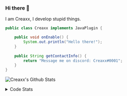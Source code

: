 ### Hi there 👋

I am Creaxx, I develop stupid things. 

```java
public class Creaxx implements JavaPlugin {

    public void onEnable() {
        System.out.println("Hello there!");
    }
    
    public String getContactInfo() {
        return "Message me on discord: Creaxx#0001";
    }
}
```

![Creaxx's Github Stats](https://github-readme-stats.vercel.app/api?username=CreaxxOG&show_icons=true&theme=dark&count_private=true)

<details>
  <summary>Code Stats</summary>

<!--START_SECTION:waka-->
![Code Time](http://img.shields.io/badge/Code%20Time-743%20hrs%2046%20mins-blue)

![Lines of code](https://img.shields.io/badge/From%20Hello%20World%20I%27ve%20Written-90%20lines%20of%20code-blue)

**🐱 My GitHub Data** 

> 🏆 204 Contributions in the Year 2022
 > 
> 📦 416.0 kB Used in GitHub's Storage 
 > 
> 🚫 Not Opted to Hire
 > 
> 📜 2 Public Repositories 
 > 
> 🔑 5 Private Repositories  
 > 
**I'm a Night 🦉** 

```text
🌞 Morning    19 commits     ██░░░░░░░░░░░░░░░░░░░░░░░   10.67% 
🌆 Daytime    58 commits     ████████░░░░░░░░░░░░░░░░░   32.58% 
🌃 Evening    96 commits     █████████████░░░░░░░░░░░░   53.93% 
🌙 Night      5 commits      ░░░░░░░░░░░░░░░░░░░░░░░░░   2.81%

```
📅 **I'm Most Productive on Monday** 

```text
Monday       38 commits     █████░░░░░░░░░░░░░░░░░░░░   21.35% 
Tuesday      25 commits     ███░░░░░░░░░░░░░░░░░░░░░░   14.04% 
Wednesday    25 commits     ███░░░░░░░░░░░░░░░░░░░░░░   14.04% 
Thursday     22 commits     ███░░░░░░░░░░░░░░░░░░░░░░   12.36% 
Friday       22 commits     ███░░░░░░░░░░░░░░░░░░░░░░   12.36% 
Saturday     23 commits     ███░░░░░░░░░░░░░░░░░░░░░░   12.92% 
Sunday       23 commits     ███░░░░░░░░░░░░░░░░░░░░░░   12.92%

```


📊 **This Week I Spent My Time On** 

```text
💬 Programming Languages: 
Java                     18 hrs 24 mins      ███████████████████████░░   92.27% 
Kotlin                   34 mins             ░░░░░░░░░░░░░░░░░░░░░░░░░   2.87% 
YAML                     27 mins             ░░░░░░░░░░░░░░░░░░░░░░░░░   2.3% 
XML                      25 mins             ░░░░░░░░░░░░░░░░░░░░░░░░░   2.14% 
TypeScript               4 mins              ░░░░░░░░░░░░░░░░░░░░░░░░░   0.37%

🔥 Editors: 
IntelliJ                 19 hrs 57 mins      █████████████████████████   100.0%

```

**I Mostly Code in Java** 

```text
Java                     6 repos             ██████████████████░░░░░░░   75.0% 
EJS                      1 repo              ███░░░░░░░░░░░░░░░░░░░░░░   12.5% 
Kotlin                   1 repo              ███░░░░░░░░░░░░░░░░░░░░░░   12.5%

```



 Last Updated on 03/08/2022 18:30:11 UTC
<!--END_SECTION:waka-->
</details>
